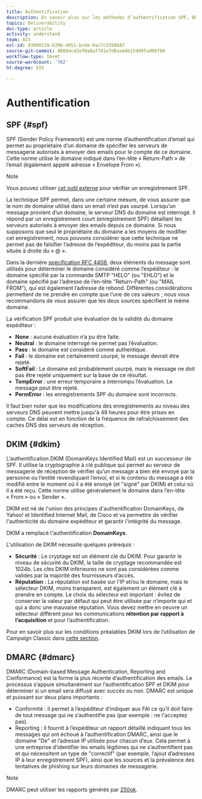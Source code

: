 ```yaml
---
title: Authentification
description: En savoir plus sur les méthodes d’authentification SPF, DKIM et DMARC.
topics: Deliverability
doc-type: article
activity: understand
team: ACS
exl-id: 03609139-b39b-4051-bcde-9ac7c5358b87
source-git-commit: d6094cd2ef0a8a7741e7d8aa4db15499fad08f90
workflow-type: tm+mt
source-wordcount: '762'
ht-degree: 51%

---
```


# Authentification

## SPF {#spf}

SPF (Sender Policy Framework) est une norme d’authentification d’email qui permet au propriétaire d’un domaine de spécifier les serveurs de messagerie autorisés à envoyer des emails pour le compte de ce domaine. Cette norme utilise le domaine indiqué dans l’en-tête « Return-Path » de l’email (également appelé adresse « Envelope From »).

>[!NOTE]
>
>Vous pouvez utiliser [cet outil externe](https://www.kitterman.com/spf/validate.html) pour vérifier un enregistrement SPF.

La technique SPF permet, dans une certaine mesure, de vous assurer que le nom de domaine utilisé dans un email n’est pas usurpé. Lorsqu’un message provient d’un domaine, le serveur DNS du domaine est interrogé. Il répond par un enregistrement court (enregistrement SPF) détaillant les serveurs autorisés à envoyer des emails depuis ce domaine. Si nous supposons que seul le propriétaire du domaine a les moyens de modifier cet enregistrement, nous pouvons considérer que cette technique ne permet pas de falsifier l’adresse de l’expéditeur, du moins pas la partie située à droite du « @ ».

Dans la dernière [spécification RFC 4408](https://www.rfc-editor.org/info/rfc4408), deux éléments du message sont utilisés pour déterminer le domaine considéré comme l’expéditeur : le domaine spécifié par la commande SMTP &quot;HELO&quot; (ou &quot;EHLO&quot;) et le domaine spécifié par l’adresse de l’en-tête &quot;Return-Path&quot; (ou &quot;MAIL FROM&quot;), qui est également l’adresse de rebond. Différentes considérations permettent de ne prendre en compte que l’une de ces valeurs ; nous vous recommandons de vous assurer que les deux sources spécifient le même domaine.

La vérification SPF produit une évaluation de la validité du domaine expéditeur :

* **None** : aucune évaluation n’a pu être faite.
* **Neutral** : le domaine interrogé ne permet pas l’évaluation.
* **Pass** : le domaine est considéré comme authentique.
* **Fail** : le domaine est certainement usurpé, le message devrait être rejeté.
* **SoftFail** : Le domaine est probablement usurpé, mais le message ne doit pas être rejeté uniquement sur la base de ce résultat.
* **TempError** : une erreur temporaire a interrompu l’évaluation. Le message peut être rejeté.
* **PermError** : les enregistrements SPF du domaine sont incorrects.

Il faut bien noter que les modifications des enregistrements au niveau des serveurs DNS peuvent mettre jusqu&#39;à 48 heures pour être prises en compte. Ce délai est en fonction de la fréquence de rafraîchissement des caches DNS des serveurs de réception.

## DKIM {#dkim}

L’authentification DKIM (DomainKeys Identified Mail) est un successeur de SPF. Il utilise la cryptographie à clé publique qui permet au serveur de messagerie de réception de vérifier qu’un message a bien été envoyé par la personne ou l’entité revendiquant l’envoi, et si le contenu du message a été modifié entre le moment où il a été envoyé (et &quot;signé&quot; par DKIM) et celui où il a été reçu. Cette norme utilise généralement le domaine dans l’en-tête « From » ou « Sender ».

DKIM est né de l&#39;union des principes d&#39;authentification DomainKeys, de Yahoo! et Identified Internet Mail, de Cisco et va permettre de vérifier l&#39;authenticité du domaine expéditeur et garantir l&#39;intégrité du message.

DKIM a remplacé l&#39;authentification **DomainKeys**.

L&#39;utilisation de DKIM nécessite quelques prérequis :

* **Sécurité** : Le cryptage est un élément clé du DKIM. Pour garantir le niveau de sécurité du DKIM, la taille de cryptage recommandée est 1024b. Les clés DKIM inférieures ne sont pas considérées comme valides par la majorité des fournisseurs d’accès.
* **Réputation** : La réputation est basée sur l&#39;IP et/ou le domaine, mais le sélecteur DKIM, moins transparent, est également un élément clé à prendre en compte. Le choix du sélecteur est important : évitez de conserver la valeur par défaut qui peut être utilisée par n’importe qui et qui a donc une mauvaise réputation. Vous devez mettre en oeuvre un sélecteur différent pour les communications **rétention par rapport à l’acquisition** et pour l’authentification.

Pour en savoir plus sur les conditions préalables DKIM lors de l’utilisation de Campaign Classic dans [cette section](/help/additional-resources/acc-technical-recommendations.md#dkim-acc).

## DMARC {#dmarc}

DMARC (Domain-based Message Authentication, Reporting and Conformance) est la forme la plus récente d’authentification des emails. Le processus s’appuie simultanément sur l’authentification SPF et DKIM pour déterminer si un email sera diffusé avec succès ou non. DMARC est unique et puissant sur deux plans importants :

* Conformité : il permet à l’expéditeur d’indiquer aux FAI ce qu’il doit faire de tout message qui ne s’authentifie pas (par exemple : ne l&#39;acceptez pas).
* Reporting : il fournit à l’expéditeur un rapport détaillé indiquant tous les messages qui ont échoué à l’authentification DMARC, ainsi que le domaine &quot;De&quot; et l’adresse IP utilisée pour chacun d’eux. Cela permet à une entreprise d’identifier les emails légitimes qui ne s’authentifient pas et qui nécessitent un type de &quot;correctif&quot; (par exemple, l’ajout d’adresses IP à leur enregistrement SPF), ainsi que les sources et la prévalence des tentatives de phishing sur leurs domaines de messagerie.

>[!NOTE]
>
>DMARC peut utiliser les rapports générés par [250ok](https://250ok.com/).
